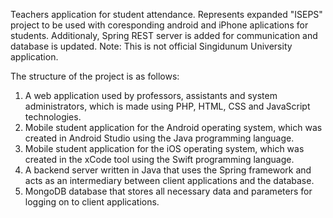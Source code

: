 Teachers application for student attendance. Represents expanded "ISEPS" project to be used with coresponding android and iPhone aplications for students. Additionaly, Spring REST server is added for communication and database is updated. 
Note: This is not official Singidunum University application.

The structure of the project is as follows:
  1. A web application used by professors, assistants and system administrators, which is made using PHP, HTML, CSS and JavaScript technologies.
  2. Mobile student application for the Android operating system, which was created in Android Studio using the Java programming language.
  3. Mobile student application for the iOS operating system, which was created in the xCode tool using the Swift programming language.
  4. A backend server written in Java that uses the Spring framework and acts as an intermediary between client applications and the database.
  5. MongoDB database that stores all necessary data and parameters for logging on to client applications.
